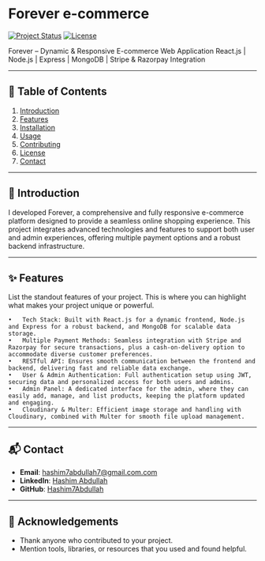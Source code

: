 # **Forever e-commerce**

[![Project Status](https://img.shields.io/badge/status-active-brightgreen)](https://github.com/your-org/your-repository)
[![License](https://img.shields.io/badge/license-MIT-blue)](LICENSE)

Forever – Dynamic & Responsive E-commerce Web Application
React.js | Node.js | Express | MongoDB | Stripe & Razorpay Integration

---

## **📝 Table of Contents**
1. [Introduction](#introduction)
2. [Features](#features)
3. [Installation](#installation)
4. [Usage](#usage)
5. [Contributing](#contributing)
6. [License](#license)
7. [Contact](#contact)

---

## **🚀 Introduction**
I developed Forever, a comprehensive and fully responsive e-commerce platform designed to provide a seamless online shopping experience. This project integrates advanced technologies and features to support both user and admin experiences, offering multiple payment options and a robust backend infrastructure.

---

## **✨ Features**
List the standout features of your project. This is where you can highlight what makes your project unique or powerful.

	•	Tech Stack: Built with React.js for a dynamic frontend, Node.js and Express for a robust backend, and MongoDB for scalable data storage.
	•	Multiple Payment Methods: Seamless integration with Stripe and Razorpay for secure transactions, plus a cash-on-delivery option to accommodate diverse customer preferences.
	•	RESTful API: Ensures smooth communication between the frontend and backend, delivering fast and reliable data exchange.
	•	User & Admin Authentication: Full authentication setup using JWT, securing data and personalized access for both users and admins.
	•	Admin Panel: A dedicated interface for the admin, where they can easily add, manage, and list products, keeping the platform updated and engaging.
	•	Cloudinary & Multer: Efficient image storage and handling with Cloudinary, combined with Multer for smooth file upload management.


---

## **📬 Contact**

- **Email**: hashim7abdullah7@gmail.com.com
- **LinkedIn**: [Hashim Abdullah](in/hashim-abdullah-1a0b3a30b)
- **GitHub**: [Hashim7Abdullah](https://github.com/Hashim7abdullah)

---

## **🔗 Acknowledgements**
- Thank anyone who contributed to your project.
- Mention tools, libraries, or resources that you used and found helpful.
